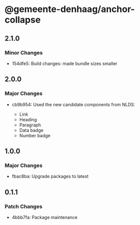 # @gemeente-denhaag/anchor-collapse

## 2.1.0

### Minor Changes

- 154dfe5: Build changes: made bundle sizes smaller

## 2.0.0

### Major Changes

- cb9b954: Used the new candidate components from NLDS:

  - Link
  - Heading
  - Paragraph
  - Data badge
  - Number badge

## 1.0.0

### Major Changes

- fbac8ba: Upgrade packages to latest

## 0.1.1

### Patch Changes

- 4bbb7fa: Package maintenance
